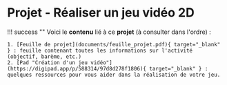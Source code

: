 # Projet - Réaliser un jeu vidéo 2D

!!! success ""
    Voici le **contenu** lié à ce **projet** (à consulter dans l'ordre) :

    1. [Feuille de projet](documents/feuille_projet.pdf){ target="_blank" } : feuille contenant toutes les informations sur l'activité (objectif, barème, etc.)
    2. [Pad "Création d'un jeu vidéo"](https://digipad.app/p/588314/97d8d278f1806){ target="_blank" } : quelques ressources pour vous aider dans la réalisation de votre jeu.